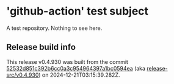 # 'github-action' test subject

A test repository. Nothing to see here.


## Release build info

This release v0.4.930 was built from the commit [52532d851c392b6cc0a3c954964397a1bc0594ea](https://github.com/kattecon/gh-release-test-ga/tree/52532d851c392b6cc0a3c954964397a1bc0594ea) (aka [release-src/v0.4.930](https://github.com/kattecon/gh-release-test-ga/tree/release-src/v0.4.930)) on 2024-12-21T03:15:39.282Z.
        